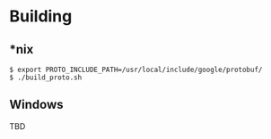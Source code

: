 # Building

## *nix

```
$ export PROTO_INCLUDE_PATH=/usr/local/include/google/protobuf/
$ ./build_proto.sh
```

## Windows

TBD
